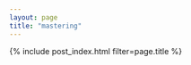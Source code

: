 ```yaml
---
layout: page
title: "mastering"
---
```

{% include post_index.html filter=page.title %} <!-- this uses the post_index layout and only includes posts tagged with the "title" content -->